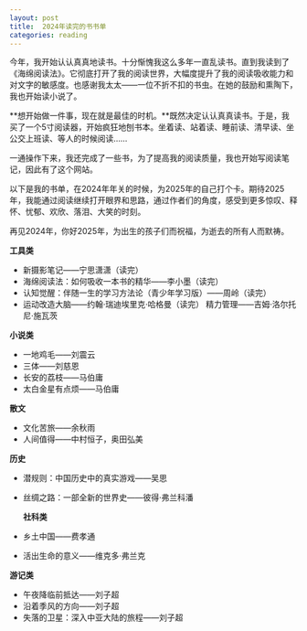 ```yaml
---
layout: post
title:  2024年读完的书书单
categories: reading
---
```


今年，我开始认认真真地读书。十分惭愧我这么多年一直乱读书。直到我读到了《海绵阅读法》。它彻底打开了我的阅读世界，大幅度提升了我的阅读吸收能力和对文字的敏感度。也感谢我太太——一位不折不扣的书虫。在她的鼓励和熏陶下，我也开始读小说了。

**想开始做一件事，现在就是最佳的时机。**既然决定认认真真读书。于是，我买了一个5寸阅读器，开始疯狂地刨书本。坐着读、站着读、睡前读、清早读、坐公交上班读、等人的时候阅读……

一通操作下来，我还完成了一些书，为了提高我的阅读质量，我也开始写阅读笔记，因此有了这个网站。

以下是我的书单，在2024年年关的时候，为2025年的自己打个卡。期待2025年，我能通过阅读继续打开眼界和思路，通过作者们的角度，感受到更多惊叹、释怀、忧郁、欢欣、落泪、大笑的时刻。

再见2024年，你好2025年，为出生的孩子们而祝福，为逝去的所有人而默祷。


**工具类**

- 新摄影笔记——宁思潇潇（读完）
- 海绵阅读法：如何吸收一本书的精华——李小墨（读完）
- 认知觉醒：伴随一生的学习方法论（青少年学习版）——周岭（读完）
- 运动改造大脑——约翰·瑞迪埃里克·哈格曼（读完）
精力管理——吉姆·洛尔托尼·施瓦茨

  
  

**小说类**

- 一地鸡毛——刘震云
- 三体——刘慈恩
- 长安的荔枝——马伯庸
- 太白金星有点烦——马伯庸

**散文**

- 文化苦旅——余秋雨
- 人间值得——中村恒子，奥田弘美
 

**历史**

- 潜规则：中国历史中的真实游戏——吴思
- 丝绸之路：一部全新的世界史——彼得·弗兰科潘

  **社科类**

- 乡土中国——费孝通
- 活出生命的意义——维克多·弗兰克



**游记类**
- 午夜降临前抵达——刘子超
- 沿着季风的方向——刘子超
- 失落的卫星：深入中亚大陆的旅程——刘子超
<!--stackedit_data:
eyJoaXN0b3J5IjpbMTM1MjIxNDU2MV19
-->